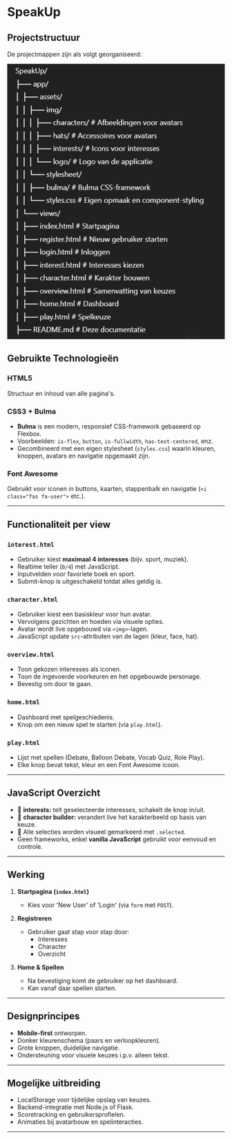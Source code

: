 # SpeakUp 

## Projectstructuur

De projectmappen zijn als volgt georganiseerd:

![img.png](img.png)


## Gebruikte Technologieën

###  HTML5
Structuur en inhoud van alle pagina's.

### CSS3 + Bulma
- **Bulma** is een modern, responsief CSS-framework gebaseerd op Flexbox.
- Voorbeelden: `is-flex`, `button`, `is-fullwidth`, `has-text-centered`, enz.
- Gecombineerd met een eigen stylesheet (`styles.css`) waarin kleuren, knoppen, avatars en navigatie opgemaakt zijn.

### Font Awesome
Gebruikt voor iconen in buttons, kaarten, stappenbalk en navigatie (`<i class="fas fa-user">` etc.).

---

## Functionaliteit per view

### `interest.html`
- Gebruiker kiest **maximaal 4 interesses** (bijv. sport, muziek).
- Realtime teller (`0/4`) met JavaScript.
- Inputvelden voor favoriete boek en sport.
- Submit-knop is uitgeschakeld totdat alles geldig is.

### `character.html`
- Gebruiker kiest een basiskleur voor hun avatar.
- Vervolgens gezichten en hoeden via visuele opties.
- Avatar wordt live opgebouwd via `<img>`-lagen.
- JavaScript update `src`-attributen van de lagen (kleur, face, hat).

### `overview.html`
- Toon gekozen interesses als iconen.
- Toon de ingevoerde voorkeuren en het opgebouwde personage.
- Bevestig om door te gaan.

### `home.html`
- Dashboard met spelgeschiedenis.
- Knop om een nieuw spel te starten (via `play.html`).

### `play.html`
- Lijst met spellen (Debate, Balloon Debate, Vocab Quiz, Role Play).
- Elke knop bevat tekst, kleur en een Font Awesome icoon.

---

## JavaScript Overzicht

- 📌 **interests:** telt geselecteerde interesses, schakelt de knop in/uit.
- 📌 **character builder:** verandert live het karakterbeeld op basis van keuze.
- 📌 Alle selecties worden visueel gemarkeerd met `.selected`.
- Geen frameworks, enkel **vanilla JavaScript** gebruikt voor eenvoud en controle.

---

## Werking

1. **Startpagina (`index.html`)**
    - Kies voor 'New User' of 'Login' (via `form` met `POST`).

2. **Registreren**
    - Gebruiker gaat stap voor stap door:
        - Interesses
        - Character
        - Overzicht

3. **Home & Spellen**
    - Na bevestiging komt de gebruiker op het dashboard.
    - Kan vanaf daar spellen starten.

---

## Designprincipes

- **Mobile-first** ontworpen.
- Donker kleurenschema (paars en verloopkleuren).
- Grote knoppen, duidelijke navigatie.
- Ondersteuning voor visuele keuzes i.p.v. alleen tekst.

---

## Mogelijke uitbreiding

- LocalStorage voor tijdelijke opslag van keuzes.
- Backend-integratie met Node.js of Flask.
- Scoretracking en gebruikersprofielen.
- Animaties bij avatarbouw en spelinteracties.

---
